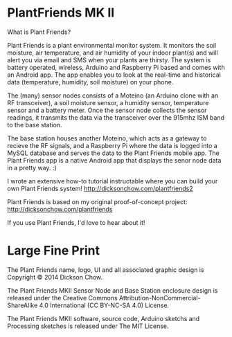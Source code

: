 PlantFriends MK II
==================

What is Plant Friends?

Plant Friends is a plant environmental monitor system. It monitors the soil moisture, air temperature, and air humidity of your indoor plant(s) and will alert you via email and SMS when your plants are thirsty. The system is battery operated, wireless, Arduino and Raspberry Pi based and comes with an Android app. The app enables you to look at the real-time and historical data (temperature, humidity, soil moisture) on your phone.

The (many) sensor nodes consists of a Moteino (an Arduino clone with an RF transceiver), a soil moisture sensor, a humidity sensor, temperature sensor and a battery meter. Once the sensor node collects the sensor readings, it transmits the data via the transceiver over the 915mhz ISM band to the base station.

The base station houses another Moteino, which acts as a gateway to recieve the RF signals, and a Raspberry Pi where the data is logged into a MySQL database and serves the data to the Plant Friends mobile app. The Plant Friends app is a native Android app that displays the senor node data in a pretty way. :)

I wrote an extensive how-to tutorial instructable where you can build your own Plant Friends system!
http://dicksonchow.com/plantfriends2


Plant Friends is based on my original proof-of-concept project: http://dicksonchow.com/plantfriends


If you use Plant Friends, I'd love to hear about it!



Large Fine Print
==================

The Plant Friends name, logo, UI and all associated graphic design is Copyright © 2014 Dickson Chow.

The Plant Friends MKII Sensor Node and Base Station enclosure design is released under the Creative Commons Attribution-NonCommercial-ShareAlike 4.0 International (CC BY-NC-SA 4.0) License.

The Plant Friends MKII software, source code, Arduino sketchs and Processing sketches is released under The MIT License.
